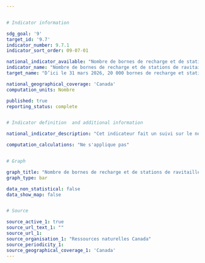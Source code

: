 ```yaml
---


# Indicator information

sdg_goal: '9'
target_id: '9.7'
indicator_number: 9.7.1
indicator_sort_order: 09-07-01

national_indicator_available: "Nombre de bornes de recharge et de stations de ravitaillement à faibles émissions de carbone en cours de développement ou achevées dans les lieux publics, sur la rue, aux immeubles d’habitation, aux points de vente au détail et sur les lieux de travail"
indicator_name: "Nombre de bornes de recharge et de stations de ravitaillement à faibles émissions de carbone en cours de développement ou achevées dans les lieux publics, sur la rue, aux immeubles d’habitation, aux points de vente au détail et sur les lieux de travail"
target_name: "D’ici le 31 mars 2026, 20 000 bornes de recharge et stations de ravitaillement à faibles émissions de carbone en cours de développement ou achevées dans les lieux publics, sur la rue, aux immeubles d’habitation, aux points de vente au détail et sur les lieux de travail"

national_geographical_coverage: 'Canada' 
computation_units: Nombre

published: true
reporting_status: complete


# Indicator definition  and additional information

national_indicator_description: "Cet indicateur fait un suivi sur le nombre de bornes de recharge et stations de ravitaillement à faibles émissions de carbone en cours de développement ou achevées dans les lieux publics, sur la rue, aux immeubles d’habitation, aux points de vente au détail et sur les lieux de travail. Les stations en développement sont celles pour lesquelles il y a une entente mais qui ne sont pas ouvertes au puiblic. Les stations complétées sont celles qui sont construites et ouvertes au public pour la recharge ou le ravitaillement." 

computation_calculations: "Ne s'applique pas"


# Graph

graph_title: "Nombre de bornes de recharge et de stations de ravitaillement à faibles émissions de carbone en cours de développement ou achevées dans les lieux publics, sur la rue, aux immeubles d’habitation, aux points de vente au détail et sur les lieux de travail"
graph_type: bar

data_non_statistical: false
data_show_map: false


# Source

source_active_1: true
source_url_text_1: ""
source_url_1: 
source_organisation_1: "Ressources naturelles Canada"
source_periodicity_1:
source_geographical_coverage_1: 'Canada'
---
```

